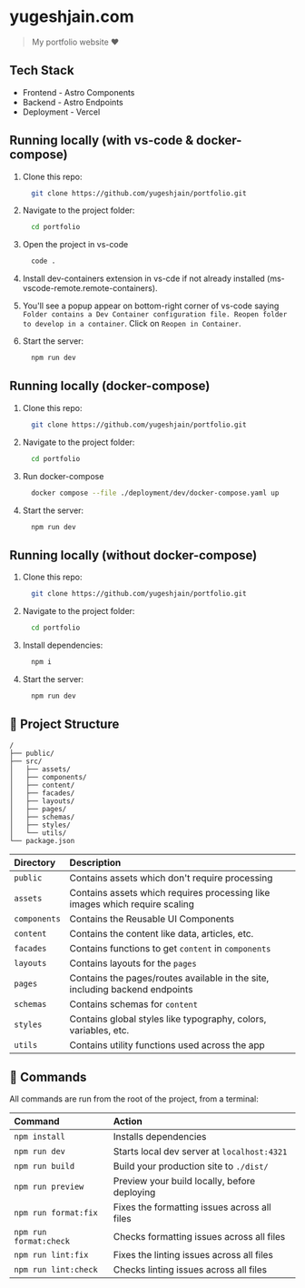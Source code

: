 # yugeshjain.com

> My portfolio website ❤️

## Tech Stack

- Frontend - Astro Components
- Backend - Astro Endpoints
- Deployment - Vercel

## Running locally (with vs-code & docker-compose)

1. Clone this repo:

   ```sh
     git clone https://github.com/yugeshjain/portfolio.git
   ```

2. Navigate to the project folder:

   ```sh
     cd portfolio
   ```

3. Open the project in vs-code

   ```sh
     code .
   ```

4. Install dev-containers extension in vs-cde if not already installed (ms-vscode-remote.remote-containers).
5. You'll see a popup appear on bottom-right corner of vs-code saying `Folder contains a Dev Container configuration file. Reopen folder to develop in a container`. Click on `Reopen in Container`.
6. Start the server:

   ```sh
     npm run dev
   ```

## Running locally (docker-compose)

1. Clone this repo:

   ```sh
     git clone https://github.com/yugeshjain/portfolio.git
   ```

2. Navigate to the project folder:

   ```sh
     cd portfolio
   ```

3. Run docker-compose

   ```sh
     docker compose --file ./deployment/dev/docker-compose.yaml up
   ```

4. Start the server:

   ```sh
     npm run dev
   ```

## Running locally (without docker-compose)

1. Clone this repo:

   ```sh
     git clone https://github.com/yugeshjain/portfolio.git
   ```

2. Navigate to the project folder:

   ```sh
     cd portfolio
   ```

3. Install dependencies:

   ```sh
     npm i
   ```

4. Start the server:

   ```sh
     npm run dev
   ```

## 🚀 Project Structure

```text
/
├── public/
├── src/
│   ├── assets/
│   ├── components/
│   ├── content/
│   ├── facades/
│   ├── layouts/
│   ├── pages/
│   ├── schemas/
│   ├── styles/
│   └── utils/
└── package.json
```

| Directory    | Description                                                                  |
| :----------- | :--------------------------------------------------------------------------- |
| `public`     | Contains assets which don't require processing                               |
| `assets`     | Contains assets which requires processing like images which require scaling  |
| `components` | Contains the Reusable UI Components                                          |
| `content`    | Contains the content like data, articles, etc.                               |
| `facades`    | Contains functions to get `content` in `components`                          |
| `layouts`    | Contains layouts for the `pages`                                             |
| `pages`      | Contains the pages/routes available in the site, including backend endpoints |
| `schemas`    | Contains schemas for `content`                                               |
| `styles`     | Contains global styles like typography, colors, variables, etc.              |
| `utils`      | Contains utility functions used across the app                               |

## 🧞 Commands

All commands are run from the root of the project, from a terminal:

| Command                | Action                                       |
| :--------------------- | :------------------------------------------- |
| `npm install`          | Installs dependencies                        |
| `npm run dev`          | Starts local dev server at `localhost:4321`  |
| `npm run build`        | Build your production site to `./dist/`      |
| `npm run preview`      | Preview your build locally, before deploying |
| `npm run format:fix`   | Fixes the formatting issues across all files |
| `npm run format:check` | Checks formatting issues across all files    |
| `npm run lint:fix`     | Fixes the linting issues across all files    |
| `npm run lint:check`   | Checks linting issues across all files       |
